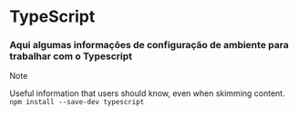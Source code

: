 # TypeScript
### Aqui algumas informações de configuração de ambiente para trabalhar com o Typescript

> [!NOTE]
> Useful information that users should know, even when skimming content.
> `npm install --save-dev typescript`
